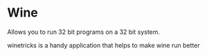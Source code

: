 # Wine
Allows you to run 32 bit programs on a 32 bit system. 

winetricks is a handy application that helps to make wine run better